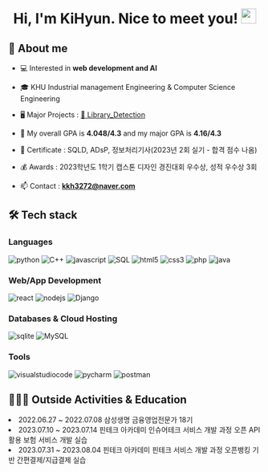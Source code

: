 <h1 align="center">Hi, I'm KiHyun. Nice to meet you! <img width="30px" src="https://raw.githubusercontent.com/iampavangandhi/iampavangandhi/master/gifs/Hi.gif"></h1>
<h2>🎤 About me</h2>

- 💻 Interested in **web development and AI**

- 🎓 KHU Industrial management Engineering & Computer Science Engineering

- 🖥 Major Projects : <a href="https://github.com/kkh0331/Library_Detection">📓 Library_Detection</a>
  
- 📝 My overall GPA is **4.048/4.3** and my major GPA is **4.16/4.3**

- 🪪 Certificate : SQLD, ADsP, 정보처리기사(2023년 2회 실기 - 합격 점수 나옴)

- 💰 Awards : 2023학년도 1학기 캡스톤 디자인 경진대회 우수상, 성적 우수상 3회

- 📫 Contact : **kkh3272@naver.com**

<h2>🛠 Tech stack</h2>
<h3>Languages</h3>
<p>
     <img src="http://img.shields.io/badge/-Python-3776AB?style=for-the-badge&logo=python&logoColor=ffffff" alt = "python"/>
     <img src="https://img.shields.io/badge/C++%20-%2300599C.svg?style=for-the-badge&logo=c%2B%2B&logoColor=white" alt="C++"></a>
     <img src="https://img.shields.io/badge/Javascript-F7DF1E.svg?style=for-the-badge&logo=javascript&logoColor=black" alt="javascript"/>
     <img alt="SQL" src="https://img.shields.io/badge/SQL%20-%23025E8C.svg?style=for-the-badge&logo=amazon-dynamodb&logoColor=white">
     <img src="https://img.shields.io/badge/html-E34F26.svg?style=for-the-badge&logo=html5&logoColor=white" alt="html5"/> 
     <img src="https://img.shields.io/badge/css-1572B6.svg?style=for-the-badge&logo=css3&logoColor=white" alt="css3"/>
     <img src="https://img.shields.io/badge/-PHP-05122A.svg?style=for-the-badge&logo=php&logoColor=777BB4" alt="php"/>
     <img src="https://img.shields.io/badge/java-007396.svg?style=for-the-badge&logo=java&logoColor=white" alt="java"/>
</p>

<h3>Web/App Development</h3>
<p>
    <img src="https://img.shields.io/badge/reactjs-61DAFB.svg?style=for-the-badge&logo=react&logoColor=black" alt="react"/>
    <img src="https://img.shields.io/badge/node.js-339933.svg?style=for-the-badge&logo=nodedotjs&logoColor=white" alt="nodejs"/>
    <img alt="Django" src="https://img.shields.io/badge/Django-092E20?style=for-the-badge&logo=django&logoColor=white">
</p>

<h3>Databases & Cloud Hosting</h3>
<p>
    <img src="https://img.shields.io/badge/sqlite-003B57.svg?style=for-the-badge&logo=sqlite&logoColor=white" alt="sqlite"/>
    <img alt="MySQL" src="https://img.shields.io/badge/MySQL-00000F?style=for-the-badge&logo=mysql&logoColor=white">
</p>

<h3>Tools</h3>
<p>
    <img src="https://img.shields.io/badge/visual studio code-007ACC.svg?style=for-the-badge&logo=visualstudiocode&logoColor=white" alt="visualstudiocode"/>
    <img alt="pycharm" src="https://img.shields.io/badge/pycharm-000000?style=for-the-badge&logo=pycharm&logoColor=white"/>
    <img alt="postman" src="https://img.shields.io/badge/postman-FF6C37?style=for-the-badge&logo=postman&logoColor=white"/>
</p>

<h2>👨🏻‍💻 Outside Activities & Education </h2>
<li>2022.06.27 ~ 2022.07.08 삼성생명 금융영업전문가 18기<br/></li>
<li>2023.07.10 ~ 2023.07.14 핀테크 아카데미 인슈어테크 서비스 개발 과정 오픈 API 활용 보험 서비스 개발 실습<br/></li>
<li>2023.07.31 ~ 2023.08.04 핀테크 아카데미 핀테크 서비스 개발 과정 오픈뱅킹 기반 간편결제/지급결제 실습<br/></li>

